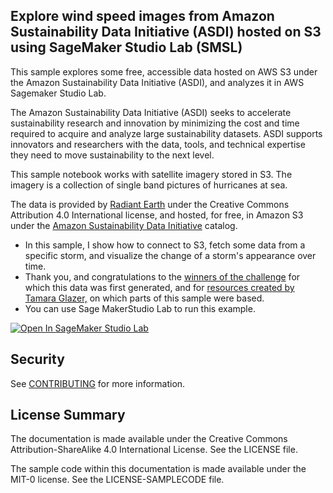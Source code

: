 ## Explore wind speed images from Amazon Sustainability Data Initiative (ASDI) hosted on S3 using SageMaker Studio Lab (SMSL)

This sample explores some free, accessible data hosted on AWS S3 under the Amazon Sustainability Data Initiative (ASDI), and analyzes it in AWS Sagemaker Studio Lab.

The Amazon Sustainability Data Initiative (ASDI) seeks to accelerate sustainability research and innovation by minimizing the cost and time required to acquire and analyze large sustainability datasets. ASDI supports innovators and researchers with the data, tools, and technical expertise they need to move sustainability to the next level.

This sample notebook works with satellite imagery stored in S3. The imagery is a collection of single band pictures of hurricanes at sea.

The data is provided by [Radiant Earth](https://www.radiant.earth/) under the Creative Commons Attribution 4.0 International license, and hosted, for free, in Amazon S3 under the [Amazon Sustainability Data Initiative](https://sustainability.aboutamazon.com/environment/the-cloud/asdi) catalog.

- In this sample, I show how to connect to S3, fetch some data from a specific storm, and visualize the change of a storm's appearance over time.
- Thank you, and congratulations to the [winners of the challenge](https://drivendata.co/blog/wind-dependent-variables-winners/) for which this data was first generated, and for [resources created by Tamara Glazer,](https://github.com/radiantearth/mlhub-tutorials/blob/main/notebooks/NASA%20Tropical%20Storm%20Wind%20Speed%20Challenge/nasa-tropical-storm-wind-speed-challenge-benchmark.ipynb) on which parts of this sample were based.
- You can use Sage MakerStudio Lab to run this example.

[![Open In SageMaker Studio Lab](https://studiolab.sagemaker.aws/studiolab.svg)](https://studiolab.sagemaker.aws/import/github/https://github.com/aws-samples/asdi-smsl-wind-speed-data/blob/main/wind-speed-data.ipynb)

## Security

See [CONTRIBUTING](CONTRIBUTING.md#security-issue-notifications) for more information.

## License Summary

The documentation is made available under the Creative Commons Attribution-ShareAlike 4.0 International License. See the LICENSE file.

The sample code within this documentation is made available under the MIT-0 license. See the LICENSE-SAMPLECODE file.
